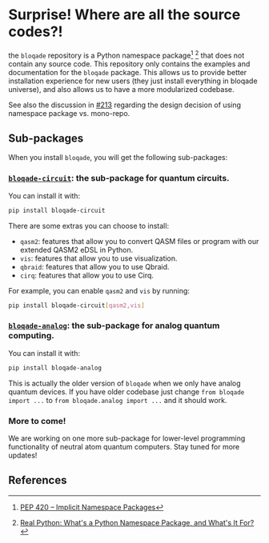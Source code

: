 # Surprise! Where are all the source codes?!

the `bloqade` repository is a Python namespace package[^1] [^2] that does not contain any source code. This repository only contains the examples and documentation for the `bloqade` package. This allows us to provide better installation experience for new users (they just install everything in bloqade universe), and also allows us to have a more modularized codebase.

See also the discussion in [#213](https://github.com/QuEraComputing/bloqade/issues/213) regarding the design decision of using namespace package vs. mono-repo.

## Sub-packages

When you install `bloqade`, you will get the following sub-packages:

### [`bloqade-circuit`](https://github.com/QuEraComputing/bloqade-circuit): the sub-package for quantum circuits.

You can install it with:

```bash
pip install bloqade-circuit
```

There are some extras you can choose to install:

- `qasm2`: features that allow you to convert QASM files or program with our extended QASM2 eDSL in Python.
- `vis`: features that allow you to use visualization.
- `qbraid`: features that allow you to use Qbraid.
- `cirq`: features that allow you to use Cirq.

For example, you can enable `qasm2` and `vis` by running:

```bash
pip install bloqade-circuit[qasm2,vis]
```

### [`bloqade-analog`](https://github.com/QuEraComputing/bloqade-analog): the sub-package for analog quantum computing.

You can install it with:

```bash
pip install bloqade-analog
```

This is actually the older version of `bloqade` when we only have analog quantum devices. If you have older codebase just change `from bloqade import ...` to `from bloqade.analog import ...` and it should work.


### More to come!

We are working on one more sub-package for lower-level programming functionality of
neutral atom quantum computers. Stay tuned for more updates!

## References

[^1]: [PEP 420 – Implicit Namespace Packages](https://peps.python.org/pep-0420/)
[^2]: [Real Python: What's a Python Namespace Package, and What's It For?](https://realpython.com/python-namespace-package/)
